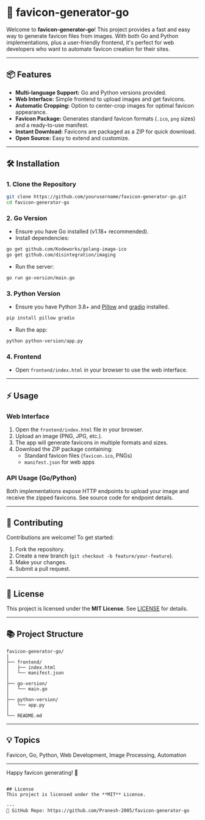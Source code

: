 
# 🦊 favicon-generator-go

Welcome to **favicon-generator-go**! This project provides a fast and easy way to generate favicon files from images. With both Go and Python implementations, plus a user-friendly frontend, it's perfect for web developers who want to automate favicon creation for their sites.

---

## 📦 Features

- **Multi-language Support:** Go and Python versions provided.
- **Web Interface:** Simple frontend to upload images and get favicons.
- **Automatic Cropping:** Option to center-crop images for optimal favicon appearance.
- **Favicon Package:** Generates standard favicon formats (`.ico`, `png` sizes) and a ready-to-use manifest.
- **Instant Download:** Favicons are packaged as a ZIP for quick download.
- **Open Source:** Easy to extend and customize.

---

## 🛠️ Installation

### 1. Clone the Repository

```sh
git clone https://github.com/yourusername/favicon-generator-go.git
cd favicon-generator-go
```

### 2. Go Version

- Ensure you have Go installed (v1.18+ recommended).
- Install dependencies:

```sh
go get github.com/Kodeworks/golang-image-ico
go get github.com/disintegration/imaging
```

- Run the server:

```sh
go run go-version/main.go
```

### 3. Python Version

- Ensure you have Python 3.8+ and [Pillow](https://pillow.readthedocs.io/) and [gradio](https://gradio.app/) installed.

```sh
pip install pillow gradio
```

- Run the app:

```sh
python python-version/app.py
```

### 4. Frontend

- Open `frontend/index.html` in your browser to use the web interface.

---

## ⚡ Usage

### Web Interface

1. Open the `frontend/index.html` file in your browser.
2. Upload an image (PNG, JPG, etc.).
3. The app will generate favicons in multiple formats and sizes.
4. Download the ZIP package containing:
   - Standard favicon files (`favicon.ico`, PNGs)
   - `manifest.json` for web apps

### API Usage (Go/Python)

Both implementations expose HTTP endpoints to upload your image and receive the zipped favicons. See source code for endpoint details.

---

## 🤝 Contributing

Contributions are welcome! To get started:

1. Fork the repository.
2. Create a new branch (`git checkout -b feature/your-feature`).
3. Make your changes.
4. Submit a pull request.

---

## 📄 License

This project is licensed under the **MIT License**. See [LICENSE](LICENSE) for details.

---

## 📚 Project Structure

```
favicon-generator-go/
│
├── frontend/
│   ├── index.html
│   └── manifest.json
│
├── go-version/
│   └── main.go
│
├── python-version/
│   └── app.py
│
└── README.md
```

---

## 💡 Topics

Favicon, Go, Python, Web Development, Image Processing, Automation

---

Happy favicon generating! 🎉
```

## License
This project is licensed under the **MIT** License.

---
🔗 GitHub Repo: https://github.com/Pranesh-2005/favicon-generator-go
